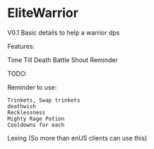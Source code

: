 # EliteWarrior
V0.1 Basic details to help a warrior dps

Features:

  Time Till Death
  Battle Shout Reminder

TODO:

  Reminder to use:
  
    Trinkets, Swap trinkets
    deathwish
    Recklessness
    Mighty Rage Potion
    Cooldowns for each

  Lexing (So more than enUS clients can use this)